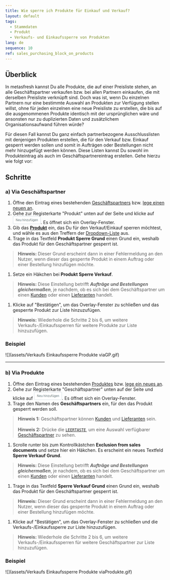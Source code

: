 ```yaml
---
title: Wie sperre ich Produkte für Einkauf und Verkauf?
layout: default
tags:
  - Stammdaten
  - Produkt
  - Verkaufs- und Einkaufssperre von Produkten
lang: de
sequence: 10
ref: sales_purchasing_block_on_products
---
```


## Überblick
In metasfresh kannst Du alle Produkte, die auf einer Preisliste stehen, an alle Geschäftspartner verkaufen bzw. bei allen Partnern einkaufen, die mit derselben Preisliste verknüpft sind. Doch was ist, wenn Du einzelnen Partnern nur eine bestimmte Auswahl an Produkten zur Verfügung stellen willst, ohne für jeden einzelnen eine neue Preisliste zu erstellen, die bis auf die ausgenommenen Produkte identisch mit der ursprünglichen wäre und ansonsten nur zu duplizierten Daten und zusätzlichem Organisationsaufwand führen würde?

Für diesen Fall kannst Du ganz einfach partnerbezogene Ausschlusslisten mit denjenigen Produkten erstellen, die für den Verkauf bzw. Einkauf gesperrt werden sollen und somit in Aufträgen oder Bestellungen nicht mehr hinzugefügt werden können. Diese Listen kannst Du sowohl im Produkteintrag als auch im Geschäftspartnereintrag erstellen. Gehe hierzu wie folgt vor:

## Schritte

### a) Via Geschäftspartner
1. Öffne den Eintrag eines bestehenden [Geschäftspartners](Menu) bzw. [lege einen neuen an](Neuer_Geschaeftspartner).
1. Gehe zur Registerkarte "Produkt" unten auf der Seite und klicke auf !["Neu hinzufügen"](assets/Neu_hinzufuegen_Button.png). Es öffnet sich ein Overlay-Fenster.
1. Gib das [**Produkt**](NeuesProdukt) ein, das Du für den Verkauf/Einkauf sperren möchtest, und wähle es aus den Treffern der <a href="Keyboard_Shortcuts_Liste#dropdown" title="Dynamisches Suchfeld (Autocomplete)">Dropdown-Liste</a> aus.
1. Trage in das Textfeld **Produkt Sperre Grund** einen Grund ein, weshalb das Produkt für den Geschäftspartner gesperrt ist.
 >**Hinweis:** Dieser Grund erscheint dann in einer Fehlermeldung an den Nutzer, wenn dieser das gesperrte Produkt in einem Auftrag oder einer Bestellung hinzufügen möchte.

1. Setze ein Häkchen bei **Produkt Sperre Verkauf**.
 >**Hinweis:** Diese Einstellung betrifft ***Aufträge und Bestellungen gleichermaßen***, je nachdem, ob es sich bei dem Geschäftspartner um einen [Kunden](Neuer_Geschaeftspartner_Kunde) oder einen [Lieferanten](Neuer_Geschaeftspartner_Lieferant) handelt.

1. Klicke auf "Bestätigen", um das Overlay-Fenster zu schließen und das gesperrte Produkt zur Liste hinzuzufügen.
 >**Hinweis:** Wiederhole die Schritte 2 bis 6, um weitere Verkaufs-/Einkaufssperren für weitere Produkte zur Liste hinzuzufügen.

### Beispiel
![](assets/Verkaufs Einkaufssperre Produkte viaGP.gif)

---

### b) Via Produkte
1. Öffne den Eintrag eines bestehenden [Produktes](Menu) bzw. [lege ein neues an](NeuesProdukt).
1. Gehe zur Registerkarte "Geschäftspartner" unten auf der Seite und klicke auf !["Neu hinzufügen"](assets/Neu_hinzufuegen_Button.png). Es öffnet sich ein Overlay-Fenster.
1. Trage den Namen des **Geschäftspartners** ein, für den das Produkt gesperrt werden soll.
 >**Hinweis 1:** Geschäftspartner können [Kunden](Neuer_Geschaeftspartner_Kunde) und [Lieferanten](Neuer_Geschaeftspartner_Lieferant) sein.<br><br>
 >**Hinweis 2:** Drücke die [`LEERTASTE`](Keyboard_Shortcuts_Liste), um eine Auswahl verfügbarer [Geschäftspartner](Neuer_Geschaeftspartner) zu sehen.

1. Scrolle runter bis zum Kontrollkästchen **Exclusion from sales documents** und setze hier ein Häkchen. Es erscheint ein neues Textfeld **Sperre Verkauf Grund**.
 >**Hinweis:** Diese Einstellung betrifft ***Aufträge und Bestellungen gleichermaßen***, je nachdem, ob es sich bei dem Geschäftspartner um einen [Kunden](Neuer_Geschaeftspartner_Kunde) oder einen [Lieferanten](Neuer_Geschaeftspartner_Lieferant) handelt.

1. Trage in das Textfeld **Sperre Verkauf Grund** einen Grund ein, weshalb das Produkt für den Geschäftspartner gesperrt ist.
 >**Hinweis:** Dieser Grund erscheint dann in einer Fehlermeldung an den Nutzer, wenn dieser das gesperrte Produkt in einem Auftrag oder einer Bestellung hinzufügen möchte.

1. Klicke auf "Bestätigen", um das Overlay-Fenster zu schließen und die Verkaufs-/Einkaufssperre zur Liste hinzuzufügen.
 >**Hinweis:** Wiederhole die Schritte 2 bis 6, um weitere Verkaufs-/Einkaufssperren für weitere Geschäftspartner zur Liste hinzuzufügen.

### Beispiel
![](assets/Verkaufs Einkaufssperre Produkte viaProdukte.gif)
